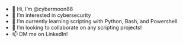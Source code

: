 - 👋 Hi, I’m @cybermoon88
- 👀 I’m interested in cybersecurity
- 🌱 I’m currently learning scripting with Python, Bash, and Powershell 
- 💞️ I’m looking to collaborate on any scripting projects! 
- 📫 DM me on LinkedIn! 

<!---
cybermoon88/cybermoon88 is a ✨ special ✨ repository because its `README.md` (this file) appears on your GitHub profile.
You can click the Preview link to take a look at your changes.
--->
